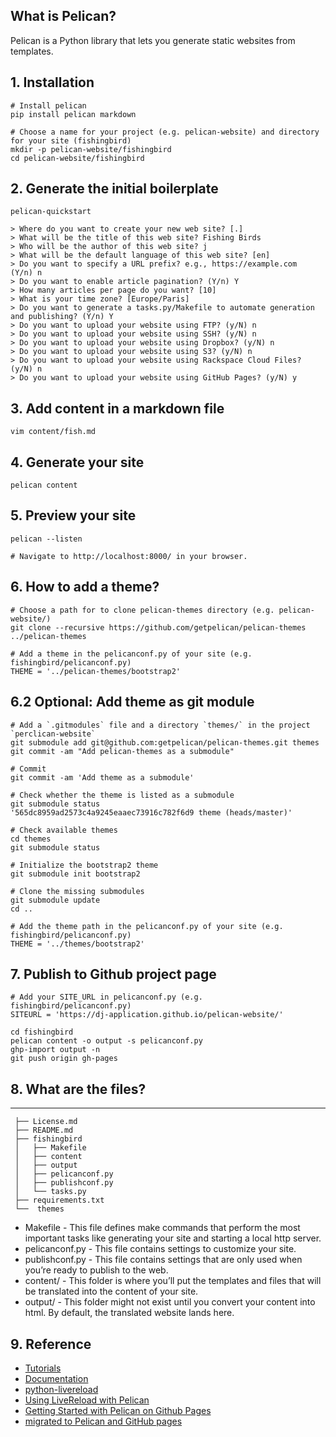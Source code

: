 ## What is Pelican?
Pelican is a Python library that lets you generate static websites from templates.

## 1. Installation
```
# Install pelican
pip install pelican markdown

# Choose a name for your project (e.g. pelican-website) and directory for your site (fishingbird)
mkdir -p pelican-website/fishingbird
cd pelican-website/fishingbird
```

## 2. Generate the initial boilerplate
```
pelican-quickstart

> Where do you want to create your new web site? [.]
> What will be the title of this web site? Fishing Birds
> Who will be the author of this web site? j
> What will be the default language of this web site? [en]
> Do you want to specify a URL prefix? e.g., https://example.com   (Y/n) n
> Do you want to enable article pagination? (Y/n) Y
> How many articles per page do you want? [10]
> What is your time zone? [Europe/Paris]
> Do you want to generate a tasks.py/Makefile to automate generation and publishing? (Y/n) Y
> Do you want to upload your website using FTP? (y/N) n
> Do you want to upload your website using SSH? (y/N) n
> Do you want to upload your website using Dropbox? (y/N) n
> Do you want to upload your website using S3? (y/N) n
> Do you want to upload your website using Rackspace Cloud Files? (y/N) n
> Do you want to upload your website using GitHub Pages? (y/N) y
```

## 3. Add content in a markdown file
```
vim content/fish.md
```

## 4. Generate your site
```
pelican content
```

## 5. Preview your site
```
pelican --listen

# Navigate to http://localhost:8000/ in your browser.
```

## 6. How to add a theme?
```
# Choose a path for to clone pelican-themes directory (e.g. pelican-website/)
git clone --recursive https://github.com/getpelican/pelican-themes ../pelican-themes

# Add a theme in the pelicanconf.py of your site (e.g. fishingbird/pelicanconf.py)
THEME = '../pelican-themes/bootstrap2'
```

## 6.2 Optional: Add theme as git module
```
# Add a `.gitmodules` file and a directory `themes/` in the project `perclican-website`
git submodule add git@github.com:getpelican/pelican-themes.git themes
git commit -am "Add pelican-themes as a submodule"

# Commit
git commit -am 'Add theme as a submodule'

# Check whether the theme is listed as a submodule
git submodule status
'565dc8959ad2573c4a9245eaaec73916c782f6d9 theme (heads/master)'

# Check available themes
cd themes
git submodule status

# Initialize the bootstrap2 theme
git submodule init bootstrap2

# Clone the missing submodules
git submodule update
cd ..
```
```
# Add the theme path in the pelicanconf.py of your site (e.g. fishingbird/pelicanconf.py)
THEME = '../themes/bootstrap2'
```

## 7. Publish to Github project page
```
# Add your SITE_URL in pelicanconf.py (e.g. fishingbird/pelicanconf.py)
SITEURL = 'https://dj-application.github.io/pelican-website/'
```
```
cd fishingbird
pelican content -o output -s pelicanconf.py
ghp-import output -n
git push origin gh-pages
```

## 8. What are the files?
  ------------
     ├── License.md
     ├── README.md
     ├── fishingbird
     │   ├── Makefile
     │   ├── content
     │   ├── output
     │   ├── pelicanconf.py
     │   ├── publishconf.py
     │   └── tasks.py
     ├── requirements.txt
     └──  themes


   * Makefile - This file defines make commands that perform the most important tasks like generating your site and starting a local http server.
   * pelicanconf.py - This file contains settings to customize your site.
   * publishconf.py - This file contains settings that are only used when you’re ready to publish to the web.
   *  content/ - This folder is where you’ll put the templates and files that will be translated into the content of your site.
   *  output/ - This folder might not exist until you convert your content into html. By default, the translated website lands here.


## 9. Reference
  * [Tutorials](https://github.com/getpelican/pelican/wiki/Tutorials)
  * [Documentation](https://docs.getpelican.com/en/stable/)
  * [python-livereload](https://github.com/lepture/python-livereload#script-example-sphinx)
  * [Using LiveReload with Pelican](https://merlijn.vandeen.nl/2015/pelican-livereload.html)
  * [Getting Started with Pelican on Github Pages](https://.justalfred.com/getting-started-with-pelican-on-github-pages.html)
  * [ migrated to Pelican and GitHub pages](https://dirtyhandscoding.github.io/posts/-migrated-to-pelican-and-github-pages.html)
